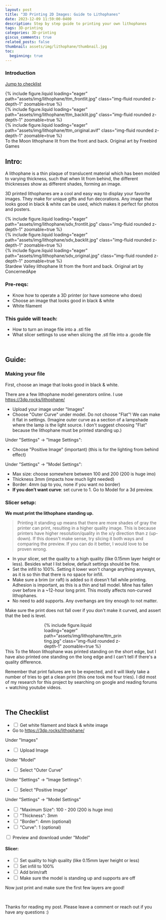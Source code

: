 ```yaml
---
layout: post
title: "3D Printing 2D Images: Guide to Lithophanes"
date: 2023-12-09 11:59:00-0400
description: Step by step guide to printing your own lithophanes
tags: 3D-printing
categories: 3D-printing
giscus_comments: true
related_posts: false
thumbnail: assets/img/lithophane/thumbnail.jpg
toc:
  beginning: true
---
```


### Introduction

[Jump to checklist](#the-checklist)

<div class="row mt-3">
    <div class="col-sm mt-3 mt-md-0">
        {% include figure.liquid loading="eager" path="assets/img/lithophane/ttm_frontlit.jpg" class="img-fluid rounded z-depth-1" zoomable=true %}
    </div>
    <div class="col-sm mt-3 mt-md-0">
        {% include figure.liquid loading="eager" path="assets/img/lithophane/ttm_backlit.jpg" class="img-fluid rounded z-depth-1" zoomable=true %}
    </div>
    <div class="col-sm mt-3 mt-md-0">
        {% include figure.liquid loading="eager" path="assets/img/lithophane/ttm_original.avif" class="img-fluid rounded z-depth-1" zoomable=true %}
    </div>
</div>
<div class="caption">
    To the Moon lithophane lit from the front and back. Original art by Freebird Games
</div>

## Intro:

A lithophane is a thin plaque of translucent material which has been molded to varying thickness, such that when lit from behind, the different thicknesses show as different shades, forming an image.

3D printed lithophanes are a cool and easy way to display your favorite images. They make for  unique gifts and fun decorations. Any image that looks good in black & white can be used, which makes it perfect for photos and posters.

<div class="row mt-3">
    <div class="col-sm mt-3 mt-md-0">
        {% include figure.liquid loading="eager" path="assets/img/lithophane/sdv_frontlit.jpg" class="img-fluid rounded z-depth-1" zoomable=true %}
    </div>
    <div class="col-sm mt-3 mt-md-0">
        {% include figure.liquid loading="eager" path="assets/img/lithophane/sdv_backlit.jpg" class="img-fluid rounded z-depth-1" zoomable=true %}
    </div>
    <div class="col-sm mt-3 mt-md-0">
        {% include figure.liquid loading="eager" path="assets/img/lithophane/sdv_original.jpg" class="img-fluid rounded z-depth-1" zoomable=true %}
    </div>
</div>
<div class="caption">
    Stardew Valley lithophane lit from the front and back. Original art by ConcernedApe
</div>

### Pre-reqs:

* Know how to operate a 3D printer (or have someone who does)
* Choose an image that looks good in black & white
* White filament

### This guide will teach:

* How to turn an image file into a .stl file
* What slicer settings to use when slicing the .stl file into a .gcode file

<br>

## Guide:

### Making your file

First, choose an image that looks good in black & white.

There are a few lithophane model generators online. I use https://3dp.rocks/lithophane/

* Upload your image under "Images"
* Choose "Outer Curve" under model. Do not choose "Flat"! We can make it flat in settings. (Imagine outer curve as a section of a lampshade where the lamp is the light source. I don't suggest choosing "Flat" because the lithophane must be printed standing up.)

Under "Settings" -> "Image Settings":
* Choose "Positive Image" (important) (this is for the lighting from behind effect)

Under "Settings" -> "Model Settings":
* Max size: choose somewhere between 100 and 200 (200 is huge imo)
* Thickness 3mm (impacts how much light needed)
* Border: 4mm (up to you, none if you want no border)
* **If you don’t want curve**: set curve to 1. Go to Model for a 3d preview.

### Slicer setup:

**We must print the lithophane standing up.**

> Printing it standing up means that there are more shades of gray the printer can print, resulting in a higher quality image. This is because printers have higher resolution/quality in the x/y direction than z (up-down). If this doesn't make sense, try slicing it both ways and comparing the preview. If you can do it better, I would love to be proven wrong.

* In your slicer, set the quality to a high quality (like 0.15mm layer height or less). Besides what I list below, default settings should be fine.
* Set the infill to 100%. Setting it lower won't change anything anyways, as it is so thin that there is no space for infill.
* Make sure a brim (or raft) is added so it doesn't fall while printing. Adhesion is important, as this is a thin and tall model. Mine has fallen over before in a ~12-hour long print. This mostly affects non-curved lithophanes.
* No need to add supports. Any overhangs are tiny enough to not matter.

Make sure the print does not fall over if you don't make it curved, and assert that the bed is level.

<div class="row mt-3" style="width: 50%; margin: 0 auto">
    <div class="col-sm mt-3 mt-md-0">
        {% include figure.liquid loading="eager" path="assets/img/lithophane/ttm_printing.jpg" class="img-fluid rounded z-depth-1" zoomable=true %}
    </div>
</div>
<div class="caption">
    This To the Moon lithophane was printed standing on the short edge, but I have also printed one standing on the long edge and I can't tell if there's a quality difference.
</div>

Remember that print failures are to be expected, and it will likely take a number of tries to get a clean print (this one took me four tries). I did most of my research for this project by searching on google and reading forums + watching youtube videos.

<br>

## The Checklist

<ul>
    <li>
        <input type="checkbox" id="1">
        <label for="1">Get white filament and black & white image</label>
    </li>
    <li>Go to <a href="https://3dp.rocks/lithophane/">https://3dp.rocks/lithophane/</a></li>
</ul>

Under "Images"

* <input type="checkbox" id="2">
    <label for="2">Upload Image</label>

Under "Model"

* <input type="checkbox" id="3">
    <label for="3">Select "Outer Curve"</label>

Under "Settings" -> "Image Settings":
* <input type="checkbox" id="4">
    <label for="4">Select "Positive Image"</label>

Under "Settings" -> "Model Settings"
<ul>
    <li>
        <input type="checkbox" id="5">
        <label for="5">"Maximum Size": 100 - 200 (200 is huge imo)</label>
    </li>
    <li>
        <input type="checkbox" id="6">
        <label for="6">"Thickness": 3mm</label>
    </li>
    <li>
        <input type="checkbox" id="7">
        <label for="7">"Border": 4mm (optional)</label>
    </li>
    <li>
        <input type="checkbox" id="8">
        <label for="8">"Curve": 1 (optional)</label>
    </li>
</ul>

<input type="checkbox" id="9">
    <label for="9">Preview and download under "Model"</label>

#### Slicer: 

<ul>
    <li>
        <input type="checkbox" id="10">
        <label for="10">Set quality to high quality (like 0.15mm layer height or less)</label>
    </li>
    <li>
        <input type="checkbox" id="11">
        <label for="11">Set infill to 100%</label>
    </li>
    <li>
        <input type="checkbox" id="12">
        <label for="12">Add brim/raft</label>
    </li>
    <li>
        <input type="checkbox" id="13">
        <label for="13">Make sure the model is standing up and supports are off</label>
    </li>
</ul>

Now just print and make sure the first few layers are good!

<br>

Thanks for reading my post. Please leave a comment or reach out if you have any questions :)